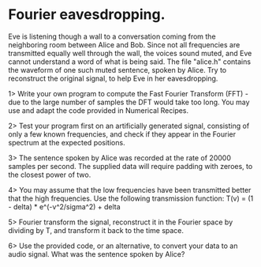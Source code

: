 # Fourier eavesdropping.
Eve is listening though a wall to a conversation coming from the neighboring room between
Alice and Bob. Since not all frequencies are transmitted equally well through the wall, the voices
sound muted, and Eve cannot understand a word of what is being said. The file "alice.h"
contains the waveform of one such muted sentence, spoken by Alice. Try to reconstruct the
original signal, to help Eve in her eavesdropping.

1> Write your own program to compute the Fast Fourier Transform (FFT) - due to the
large number of samples the DFT would take too long. You may use and adapt the code
provided in Numerical Recipes.

2> Test your program first on an artificially generated signal, consisting of only a few known
frequencies, and check if they appear in the Fourier spectrum at the expected positions.

3> The sentence spoken by Alice was recorded at the rate of 20000 samples per second. The
supplied data will require padding with zeroes, to the closest power of two.

4> You may assume that the low frequencies have been transmitted better that the high
frequencies. Use the following transmission function:
  T(v) = (1 - delta) * e^(-v^2/sigma^2) + delta

5> Fourier transform the signal, reconstruct it in the Fourier space by dividing by T, and
transform it back to the time space.

6> Use the provided code, or an alternative, to convert your data to an audio signal. What
was the sentence spoken by Alice?


